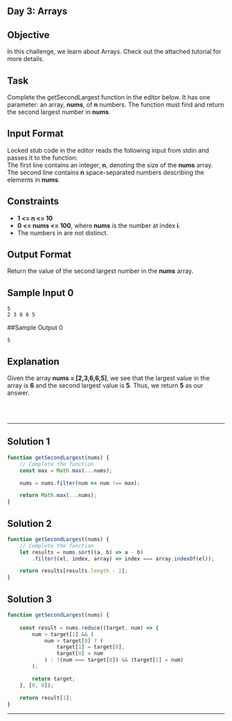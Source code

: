 ## Day 3: Arrays
## Objective

In this challenge, we learn about Arrays. Check out the attached tutorial for more details.


## Task

Complete the getSecondLargest function in the editor below. It has one parameter: an array, **nums**, of **n** numbers. The function must find and return the second largest number in **nums**.

 
## Input Format

Locked stub code in the editor reads the following input from stdin and passes it to the function: <br/>
The first line contains an integer, **n**, denoting the size of the **nums** array. <br/>
The second line contains **n** space-separated numbers describing the elements in **nums**.

 
## Constraints
- **1 <= n <= 10**
- **0 <= nums <= 100**, where **nums** is the number at index **i**.
- The numbers in  are not distinct.


## Output Format

Return the value of the second largest number in the **nums** array.


## Sample Input 0

```
5
2 3 6 6 5
```


##Sample Output 0

```
5
```


## Explanation

Given the array **nums = [2,3,6,6,5]**, we see that the largest value in the array is **6** and the second largest value is **5**. Thus, we return **5** as our answer.

<br/>
<br/>

---

## Solution 1

```javascript
function getSecondLargest(nums) {
    // Complete the function
    const max = Math.max(...nums);

    nums = nums.filter(num => num !== max);

    return Math.max(...nums);
}


```

## Solution 2

```javascript
function getSecondLargest(nums) {
    // Complete the function
    let results = nums.sort((a, b) => a - b)
        .filter((el, index, array) => index === array.indexOf(el));

    return results[results.length - 2];
}

```

## Solution 3

```javascript
function getSecondLargest(nums) {
   
    const result = nums.reduce((target, num) => {
        num > target[1] && (
            num > target[0] ? (
                target[1] = target[0],
                target[0] = num
            ) : !(num === target[0]) && (target[1] = num)            
        );

        return target;
    }, [0, 0]);

    return result[1];
}

```

---

